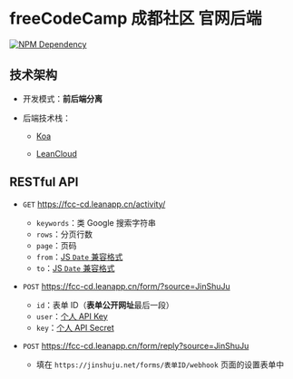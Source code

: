 # freeCodeCamp 成都社区 官网后端

[![NPM Dependency](https://david-dm.org/FreeCodeCamp-Chengdu/OWS_BE.svg)](https://david-dm.org/FreeCodeCamp-Chengdu/OWS_BE)

## 技术架构

-   开发模式：**前后端分离**

-   后端技术栈：

    -   [Koa](http://koa.bootcss.com/)

    -   [LeanCloud](https://leancloud.cn/)

## RESTful API

-   `GET` https://fcc-cd.leanapp.cn/activity/

    -   `keywords`：类 Google 搜索字符串
    -   `rows`：分页行数
    -   `page`：页码
    -   `from`：[JS `Date` 兼容格式][1]
    -   `to`：[JS `Date` 兼容格式][1]

-   `POST` https://fcc-cd.leanapp.cn/form/?source=JinShuJu

    -   `id`：表单 ID（**表单公开网址**最后一段）
    -   `user`：[个人 API Key][2]
    -   `key`：[个人 API Secret][3]

-   `POST` https://fcc-cd.leanapp.cn/form/reply?source=JinShuJu

    -   填在 `https://jinshuju.net/forms/表单ID/webhook` 页面的设置表单中

[1]: https://developer.mozilla.org/zh-CN/docs/Web/JavaScript/Reference/Global_Objects/Date
[2]: https://help.jinshuju.net/articles/api-auth.html
[3]: https://jinshuju.net/profile/api
